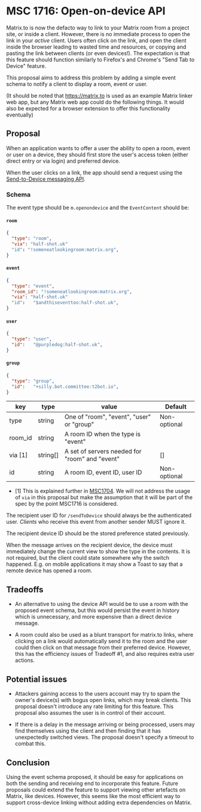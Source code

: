 # MSC 1716: Open-on-device API

Matrix.to is now the defacto way to link to your Matrix room from a project site, or inside a client. However, there is no
immediate process to open the link in your *active* client. Users often click on the link, and open the client inside the
browser leading to wasted time and resources, or copying and pasting the link between clients (or even devices!). The expectation
is that this feature should function similarly to Firefox's and Chrome's "Send Tab to Device" feature.

This proposal aims to address this problem by adding a simple event schema to notify a client to display a room, event or user.

(It should be noted that https://matrix.to is used as an example Matrix linker web app, but any Matrix web app could do the following things.
It would also be expected for a browser extension to offer this functionality eventually)

## Proposal

When an application wants to offer a user the ability to open a room, event or user on a device, they should first store the user's access
token (either direct entry or via login) and preferred device.

When the user clicks on a link, the app should send a request using the 
[Send-to-Device messaging API](https://matrix.org/docs/spec/client_server/r0.4.0.html#put-matrix-client-r0-sendtodevice-eventtype-txnid). 

### Schema

The event type should be `m.openondevice` and the `EventContent` should be:

#### `room`

```json
{
  "type": "room",
  "via": "half-shot.uk"
  "id": "!someneatlookingroom:matrix.org",
}
```

#### `event`

```json
{
  "type": "event",
  "room_id": "!someneatlookingroom:matrix.org",
  "via": "half-shot.uk"
  "id":   "$andthiseventtoo:half-shot.uk",
}
```

#### `user`

```json
{
  "type": "user",
  "id":   "@purpledog:half-shot.uk",
}
```

#### `group`

```json
{
  "type": "group",
  "id":   "+silly.bot.committee:t2bot.io",
}
```

| key     | type     | value                                          | Default      |
|---------|----------|------------------------------------------------|--------------|
| type    | string   | One of "room", "event", "user" or "group"      | Non-optional |
| room_id | string   | A room ID when the type is "event"             |              |
| via [1] | string[] | A set of servers needed for "room" and "event" | []           |
| id      | string   | A room ID, event ID, user ID                   | Non-optional |

* [1] This is explained further in [MSC1704](https://github.com/matrix-org/matrix-doc/pull/1704). 
  We will not address the usage of `via` in this proposal but make the assumption that it will be
  part of the spec by the point MSC1716 is considered.

The recipient user ID for `/sendToDevice` should always be the authenticated user. *Clients* who receive this event from another sender MUST ignore it.

The recipient device ID should be the stored preference stated previously.

When the message arrives on the recipient device, the device must immediately change the current view to show the type in the contents. It is not
required, but the client could state somewhere why the switch happened. E.g. on mobile applications it may show a Toast to say that a remote device
has opened a room. 

## Tradeoffs

* An alternative to using the device API would be to use a room with the proposed event schema, but this would persist the event in history
which is unnecessary, and more expensive than a direct device message.

* A room could also be used as a blunt transport for matrix.to links, where clicking on a link would automatically send it to the room and the
user could then click on that message from their preferred device. However, this has the efficiency issues of Tradeoff #1, and also requires extra user actions.


## Potential issues

* Attackers gaining access to the users account may try to spam the owner's device(s) with bogus open links, which may break clients. This proposal
doesn't introduce any rate limiting for this feature. This proposal also assumes the user is in control of their account.

* If there is a delay in the message arriving or being processed, users may find themselves using the client
  and then finding that it has unexpectedly switched views. The proposal doesn't specify a timeout to combat this.

## Conclusion

Using the event schema proposed, it should be easy for applications on both the sending and receiving end to incorporate this feature. Future
proposals could extend the feature to support viewing other artefacts on Matrix, like devices. However, this seems like the most efficient way
to support cross-device linking without adding extra dependencies on Matrix.
